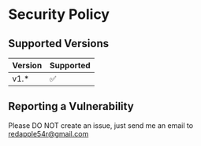 # Security Policy

## Supported Versions

| Version | Supported          |
| ------- | ------------------ |
| v1.*    | :white_check_mark: |

## Reporting a Vulnerability

Please DO NOT create an issue, just send me an email to redapple54r@gmail.com

